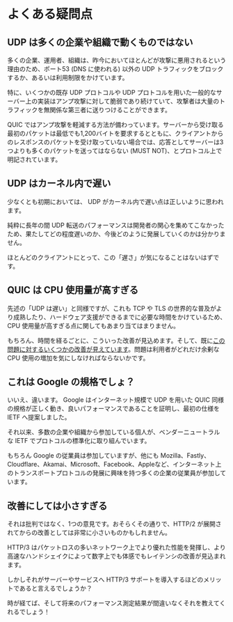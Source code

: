 # よくある疑問点

## UDP は多くの企業や組織で動くものではない

多くの企業、運用者、組織は、昨今においてほとんどが攻撃に悪用されるという理由のため、ポート53 (DNS に使われる) 以外の UDP トラフィックをブロックするか、あるいは利用制限をかけています。

特に、いくつかの既存 UDP プロトコルや UDP プロトコルを用いた一般的なサーバー上の実装はアンプ攻撃に対して脆弱であり続けていて、攻撃者は大量のトラフィックを無関係な第三者に送りつけることができます。

QUIC ではアンプ攻撃を軽減する方法が備わっています。サーバーから受け取る最初のパケットは最低でも1,200バイトを要求するとともに、クライアントからのレスポンスのパケットを受け取っていない場合では、応答としてサーバーは3つよりも多くのパケットを送ってはならない (MUST NOT)、とプロトコル上で明記されています。

## UDP はカーネル内で遅い

少なくとも初期においては、 UDP がカーネル内で遅い点は正しいように思われます。

純粋に長年の間 UDP 転送のパフォーマンスは開発者の関心を集めてこなかったため、果たしてどの程度遅いのか、今後どのように発展していくのかは分かりません。

ほとんどのクライアントにとって、この「遅さ」が気になることはないはずです。

## QUIC は CPU 使用量が高すぎる

先述の「UDP は遅い」と同様ですが、これも TCP や TLS の世界的な普及がより成熟したり、ハードウェア支援ができるまでに必要な時間をかけているため、CPU 使用量が高すぎる点に関してもあまり当てはまりません。

もちろん、時間を経るごとに、こういった改善が見込めます。そして、既に[この問題に対するいくつかの改善が見えています](https://www.fastly.com/blog/measuring-quic-vs-tcp-computational-efficiency)。問題は利用者がどれだけ余剰な CPU 使用の増加を気にしなければならないかです。

## これは Google の規格でしょ？

いいえ、違います。 Google はインターネット規模で UDP を用いた QUIC 同様の規格が正しく動き、良いパフォーマンスであることを証明し、最初の仕様を IETF へ提案しました。

それ以来、多数の企業や組織から参加している個人が、ベンダーニュートラル な IETF でプロトコルの標準化に取り組んでいます。

もちろん Google の従業員は参加していますが、他にも Mozilla、Fastly、Cloudflare、Akamai、Microsoft、Facebook、Appleなど、インターネット上のトランスポートプロトコルの発展に興味を持つ多くの企業の従業員が参加しています。

## 改善にしては小さすぎる

それは批判ではなく、1つの意見です。おそらくその通りで、HTTP/2 が展開されてからの改善としては非常に小さいものかもしれません。

HTTP/3 はパケットロスの多いネットワーク上でより優れた性能を発揮し、より高速なハンドシェイクによって数字上でも体感でもレイテンシの改善が見込まれます。

しかしそれがサーバーやサービスへ HTTP/3 サポートを導入するほどのメリットであると言えるでしょうか？

時が経てば、そして将来のパフォーマンス測定結果が間違いなくそれを教えてくれるでしょう！
